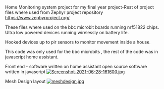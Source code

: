 Home Monitoring system project for my final year project-Rest of project files where used from Zephyr project repository https://www.zephyrproject.org/

These files where used on the bbc microbit boards running nrf51822 chips. Ultra low powered devices running wirelessly on battery life.

Hooked devices up to pir sensors to monitor movement inside a house.

This code was only used for the bbc microbits , the rest of the code was in javascript home assistant.

Front end - software written on home assistant open source software written in javascript
[![Screenshot-2021-06-28-161600.jpg](https://i.postimg.cc/rpqR9cGg/Screenshot-2021-06-28-161600.jpg)](https://postimg.cc/Jsdh1f2B)

Mesh Design layout
[![meshdesign.jpg](https://i.postimg.cc/jjjPbtW2/meshdesign.jpg)](https://postimg.cc/k2kBNrvP)
